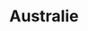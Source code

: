 ---
layout: category
title: Australie
category_slug: australie
category_name: Australie
category_description: Vous trouverez ici les posts relatifs à la partie australienne de notre voyage
category_feature_image: P1070222.jpg
parmalink: /category/australie/
---